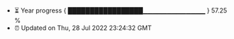 - ⏳ Year progress { █████████████████▁▁▁▁▁▁▁▁▁▁▁▁▁ } 57.25 %
- ⏰ Updated on Thu, 28 Jul 2022 23:24:32 GMT

